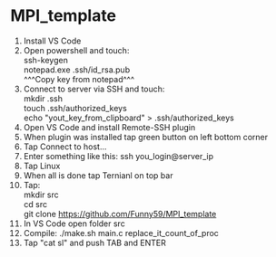 # MPI_template
1. Install VS Code<br>
2. Open powershell and touch:<br>
      ssh-keygen<br>
      notepad.exe .ssh/id_rsa.pub<br>
      ^^^Copy key from notepad^^^<br>
3. Connect to server via SSH and touch:<br>
      mkdir .ssh<br>
      touch .ssh/authorized_keys<br>
      echo "yout_key_from_clipboard" > .ssh/authorized_keys<br>
4. Open VS Code and install Remote-SSH plugin<br>
5. When plugin was installed tap green button on left bottom corner<br>
6. Tap Connect to host...<br>
7. Enter something like this: ssh you_login@server_ip<br>
8. Tap Linux<br>
9. When all is done tap Ternianl on top bar<br>
10. Tap: <br>
     mkdir src<br>
     cd src<br>
     git clone https://github.com/Funny59/MPI_template<br>
11. In VS Code open folder src<br>
12. Compile: ./make.sh main.c replace_it_count_of_proc<br>
13. Tap "cat sl" and push TAB and ENTER<br>
